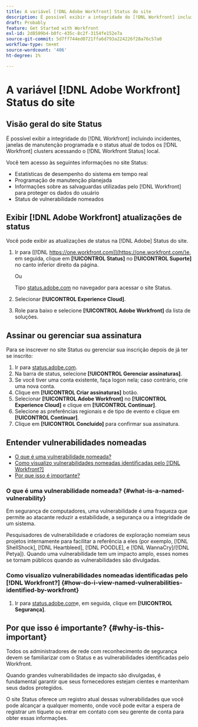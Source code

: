 ```yaml
---
title: A variável [!DNL Adobe Workfront] Status do site
description: É possível exibir a integridade do [!DNL Workfront] incluindo incidentes, janelas de manutenção programada e o status atual de todos os [!DNL Workfront] clusters acessando o [!DNL Workfront Status] local.
draft: Probably
feature: Get Started with Workfront
exl-id: 2d8509b4-b0fc-435c-8c2f-3154fe152e7a
source-git-commit: 5d7ff744ed0721ffa6d793a224226f28a76c57a0
workflow-type: tm+mt
source-wordcount: '406'
ht-degree: 1%

---
```


# A variável [!DNL Adobe Workfront] Status do site

## Visão geral do site Status

É possível exibir a integridade do [!DNL Workfront] incluindo incidentes, janelas de manutenção programada e o status atual de todos os [!DNL Workfront] clusters acessando o [!DNL Workfront Status] local.

Você tem acesso às seguintes informações no site Status:

* Estatísticas de desempenho do sistema em tempo real
* Programação de manutenção planejada
* Informações sobre as salvaguardas utilizadas pelo [!DNL Workfront] para proteger os dados do usuário
* Status de vulnerabilidade nomeados

## Exibir [!DNL Adobe Workfront] atualizações de status

Você pode exibir as atualizações de status na [!DNL Adobe] Status do site.

1. Ir para [[!DNL https://one.workfront.com]](https://one.workfront.com/)e, em seguida, clique em **[!UICONTROL Status]** no **[!UICONTROL Suporte]** no canto inferior direito da página.

   Ou

   Tipo [status.adobe.com](https://status.adobe.com/pt/) no navegador para acessar o site Status.

1. Selecionar **[!UICONTROL Experience Cloud]**.
1. Role para baixo e selecione **[!UICONTROL Adobe Workfront]** da lista de soluções.

## Assinar ou gerenciar sua assinatura

Para se inscrever no site Status ou gerenciar sua inscrição depois de já ter se inscrito:

1. Ir para [status.adobe.com](https://status.adobe.com/pt/).
1. Na barra de status, selecione **[!UICONTROL Gerenciar assinaturas]**.
1. Se você tiver uma conta existente, faça logon nela; caso contrário, crie uma nova conta.
1. Clique em **[!UICONTROL Criar assinaturas]** botão.
1. Selecionar **[!UICONTROL Adobe Workfront]** no **[!UICONTROL Experience Cloud]** e clique em **[!UICONTROL Continuar]**.
1. Selecione as preferências regionais e de tipo de evento e clique em **[!UICONTROL Continuar]**.
1. Clique em **[!UICONTROL Concluído]** para confirmar sua assinatura.

## Entender vulnerabilidades nomeadas

* [O que é uma vulnerabilidade nomeada?](#what-is-a-named-vulnerability)
* [Como visualizo vulnerabilidades nomeadas identificadas pelo [!DNL Workfront?]](#how-do-i-view-named-vulnerabilities-identified-by-workfront)
* [Por que isso é importante?](#why-is-this-important)

### O que é uma vulnerabilidade nomeada? {#what-is-a-named-vulnerability}

Em segurança de computadores, uma vulnerabilidade é uma fraqueza que permite ao atacante reduzir a estabilidade, a segurança ou a integridade de um sistema.

Pesquisadores de vulnerabilidade e criadores de exploração nomeiam seus projetos internamente para facilitar a referência a eles (por exemplo, [!DNL ShellShock], [!DNL Heartbleed], [!DNL POODLE], e [!DNL WannaCry]/[!DNL Petya]). Quando uma vulnerabilidade tem um impacto amplo, esses nomes se tornam públicos quando as vulnerabilidades são divulgadas.

### Como visualizo vulnerabilidades nomeadas identificadas pelo [!DNL Workfront?] {#how-do-i-view-named-vulnerabilities-identified-by-workfront}

1. Ir para  [status.adobe.com](https://status.adobe.com/pt/)e, em seguida, clique em **[!UICONTROL Segurança]**.

## Por que isso é importante? {#why-is-this-important}

Todos os administradores de rede com reconhecimento de segurança devem se familiarizar com o Status e as vulnerabilidades identificadas pelo Workfront.

Quando grandes vulnerabilidades de impacto são divulgadas, é fundamental garantir que seus fornecedores estejam cientes e mantenham seus dados protegidos.

O site Status oferece um registro atual dessas vulnerabilidades que você pode alcançar a qualquer momento, onde você pode evitar a espera de registrar um tíquete ou entrar em contato com seu gerente de conta para obter essas informações.
